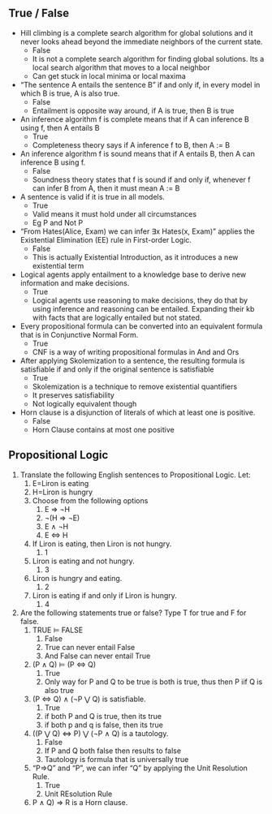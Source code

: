 ## True / False

 - Hill climbing is a complete search algorithm for global solutions and it never looks ahead beyond the immediate neighbors of the current state.
	 - False
	 - It is not a complete search algorithm for finding global solutions. Its a local search algorithm that moves to a local neighbor
	 - Can get stuck in local minima or local maxima
 - “The sentence A entails the sentence B” if and only if, in every model in which B is true, A is also true.
	 - False
	 - Entailment is opposite way around, if A is true, then B is true
 - An inference algorithm f is complete means that if A can inference B using f, then A entails B
	 - True
	 - Completeness theory says if A inference f to B, then A := B
 - An inference algorithm f is sound means that if A entails B, then A can inference B using f.
	 - False
	 - Soundness theory states that f is sound if and only if, whenever f can infer B from A, then it must mean A := B
 - A sentence is valid if it is true in all models.
	 - True
	 - Valid means it must hold under all circumstances
	 - Eg P and Not P
 - “From Hates(Alice, Exam) we can infer ∃x Hates(x, Exam)” applies the Existential Elimination (EE) rule in First-order Logic.
	 - False
	 - This is actually Existential Introduction, as it introduces a new existential term
 - Logical agents apply entailment to a knowledge base to derive new information and make decisions.
	 - True
	 - Logical agents use reasoning to make decisions, they do that by using inference and reasoning can be entailed. Expanding their kb with facts that are logically entailed but not stated.
 - Every propositional formula can be converted into an equivalent formula that is in Conjunctive Normal Form.
	 - True
	 - CNF is a way of writing propositional formulas in And and Ors
 - After applying Skolemization to a sentence, the resulting formula is satisfiable if and only if the original sentence is satisfiable
	 - True
	 - Skolemization is a technique to remove existential quantifiers
	 - It preserves satisfiability
	 - Not logically equivalent though
 - Horn clause is a disjunction of literals of which at least one is positive.
	 - False
	 - Horn Clause contains at most one positive

## Propositional Logic

1. Translate the following English sentences to Propositional Logic. Let:
	1. E=Liron is eating
	2. H=Liron is hungry
	3. Choose from the following options
		1. E ⇒ ¬H
		2. ¬(H ⇒ ¬E)
		3. E ∧ ¬H
		4. E ⇔ H
	4. If Liron is eating, then Liron is not hungry.
		1. 1
	5. Liron is eating and not hungry.
		1. 3
	6. Liron is hungry and eating.
		1. 2
	7. Liron is eating if and only if Liron is hungry.
		1. 4
2. Are the following statements true or false? Type T for true and F for false.
	1. TRUE ⊨ FALSE
		1. False
		2. True can never entail False
		3. And False can never entail True
	2. (P ∧ Q) ⊨ (P ⇔ Q)
		1. True
		2. Only way for P and Q to be true is both is true, thus then P iif Q is also true
	3. (P ⇔ Q) ∧ (¬P ⋁ Q) is satisfiable.
		1. True
		2. if both P and Q is true, then its true
		3. if both p and q is false, then its true
	4. ((P ⋁ Q) ⇔ P) ⋁ (¬P ∧ Q) is a tautology.
		1. False
		2. If P and Q both false then results to false
		3. Tautology is formula that is universally true
	5. “P⇒Q” and “P”, we can infer “Q” by applying the Unit Resolution Rule.
		1. True
		2. Unit REsolution Rule
	6. P ∧ Q) ⇒ R is a Horn clause.



